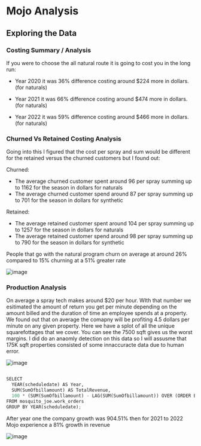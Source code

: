 # Mojo Analysis

## Exploring the Data 

### Costing Summary / Analysis
If you were to choose the all natural route it is going to cost you in the long run:

- Year 2020 it was 36% difference costing around $224 more in dollars. (for naturals)

- Year 2021 it was 66% difference costing around $474 more in dollars. (for naturals)

- Year 2022 it was 59% difference costing around $466 more in dollars. (for naturals)


### Churned Vs Retained Costing Analysis
Going into this I figured that the cost per spray and sum would be different for the retained versus the churned customers but I found out:

Churned:

- The average churned customer spent around 96 per spray summing up to 1162 for the season in dollars for naturals
- The average churned customer spend around 87 per spray summing up to 701 for the season in dollars for synthetic

Retained:

- The average retained customer spent around 104 per spray summing up to 1257 for the season in dollars for naturals
- The average retained customer spend around 98 per spray summing up to 790 for the season in dollars for synthetic

People that go with the natural program churn on average at around 26% compared to 15% churning at a 51% greater rate

![image](https://user-images.githubusercontent.com/94020684/235325730-3a040747-342e-4870-9371-f7b747caa7bb.png)

### Production Analysis

On average a spray tech makes around $20 per hour. WIth that number we esitimated the amount of return you get per minute depending on the amount billed and the duration of time an employee spends at a property. We found out that on average the comapny will be profiting 4.5 dollars per minute on any given property. Here we have a splot of all the unique squarefottages that we cover. You can see the 7500 sqft gives us the worst margins. I did do an anaomly detection on this data so I will assusme that 175K sqft properties consisted of some innaccuracte data due to human error.

![image](https://user-images.githubusercontent.com/94020684/235325711-4e04ea57-ab17-4a14-aa65-a8e19c42996c.png)

```` python

SELECT 
  YEAR(scheduledate) AS Year, 
  SUM(SumOfbillamount) AS TotalRevenue,
  100 * (SUM(SumOfbillamount) - LAG(SUM(SumOfbillamount)) OVER (ORDER BY YEAR(scheduledate))) / LAG(SUM(SumOfbillamount)) OVER (ORDER BY YEAR(scheduledate)) AS company_growth
FROM mosquito_joe.work_orders
GROUP BY YEAR(scheduledate);

````

After year one the company growth was 904.51% then for 2021 to 2022 Mojo experience a 81% growth in revenue 


![image](https://user-images.githubusercontent.com/94020684/235325715-3599fa69-d053-4f40-bf08-f1c5b2ac1a9e.png)
